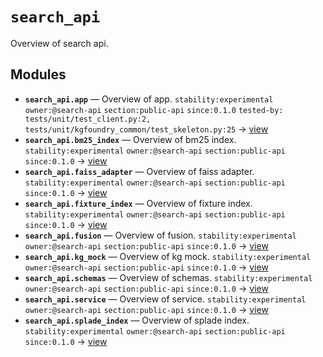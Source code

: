 # `search_api`

Overview of search api.

<!-- START doctoc generated TOC please keep comment here to allow auto update -->
<!-- END doctoc generated TOC please keep comment here to allow auto update -->

## Modules

- **`search_api.app`** — Overview of app.
    `stability:experimental` `owner:@search-api` `section:public-api`
    `since:0.1.0`
    `tested-by: tests/unit/test_client.py:2, tests/unit/kgfoundry_common/test_skeleton.py:25` → [view](https://github.com/paul-heyse/kgfoundry/blob/02574783519b4c17ea7657419cdf65266bb5df6e/src/search_api/app.py#L1)
- **`search_api.bm25_index`** — Overview of bm25 index.
    `stability:experimental` `owner:@search-api` `section:public-api`
    `since:0.1.0` → [view](https://github.com/paul-heyse/kgfoundry/blob/02574783519b4c17ea7657419cdf65266bb5df6e/src/search_api/bm25_index.py#L1)
- **`search_api.faiss_adapter`** — Overview of faiss adapter.
    `stability:experimental` `owner:@search-api` `section:public-api`
    `since:0.1.0` → [view](https://github.com/paul-heyse/kgfoundry/blob/02574783519b4c17ea7657419cdf65266bb5df6e/src/search_api/faiss_adapter.py#L1)
- **`search_api.fixture_index`** — Overview of fixture index.
    `stability:experimental` `owner:@search-api` `section:public-api`
    `since:0.1.0` → [view](https://github.com/paul-heyse/kgfoundry/blob/02574783519b4c17ea7657419cdf65266bb5df6e/src/search_api/fixture_index.py#L1)
- **`search_api.fusion`** — Overview of fusion.
    `stability:experimental` `owner:@search-api` `section:public-api`
    `since:0.1.0` → [view](https://github.com/paul-heyse/kgfoundry/blob/02574783519b4c17ea7657419cdf65266bb5df6e/src/search_api/fusion.py#L1)
- **`search_api.kg_mock`** — Overview of kg mock.
    `stability:experimental` `owner:@search-api` `section:public-api`
    `since:0.1.0` → [view](https://github.com/paul-heyse/kgfoundry/blob/02574783519b4c17ea7657419cdf65266bb5df6e/src/search_api/kg_mock.py#L1)
- **`search_api.schemas`** — Overview of schemas.
    `stability:experimental` `owner:@search-api` `section:public-api`
    `since:0.1.0` → [view](https://github.com/paul-heyse/kgfoundry/blob/02574783519b4c17ea7657419cdf65266bb5df6e/src/search_api/schemas.py#L1)
- **`search_api.service`** — Overview of service.
    `stability:experimental` `owner:@search-api` `section:public-api`
    `since:0.1.0` → [view](https://github.com/paul-heyse/kgfoundry/blob/02574783519b4c17ea7657419cdf65266bb5df6e/src/search_api/service.py#L1)
- **`search_api.splade_index`** — Overview of splade index.
    `stability:experimental` `owner:@search-api` `section:public-api`
    `since:0.1.0` → [view](https://github.com/paul-heyse/kgfoundry/blob/02574783519b4c17ea7657419cdf65266bb5df6e/src/search_api/splade_index.py#L1)
<!-- agent:readme v1 sha:02574783519b4c17ea7657419cdf65266bb5df6e content:566c95bda14e -->
